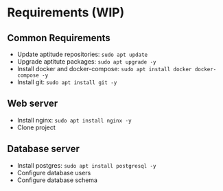 # Requirements (WIP)

## Common Requirements

- Update aptitude repositories: `sudo apt update`
- Upgrade aptitute packages: `sudo apt upgrade -y`
- Install docker and docker-compose: `sudo apt install docker docker-compose -y`
- Install git: `sudo apt install git -y`

## Web server

- Install nginx: `sudo apt install nginx -y`
- Clone project

## Database server

- Install postgres: `sudo apt install postgresql -y`
- Configure database users
- Configure database schema